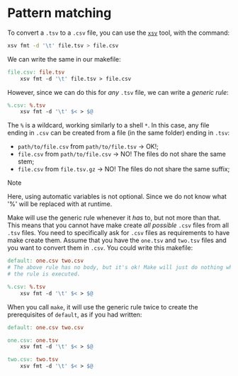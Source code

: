 # Pattern matching

To convert a `.tsv` to a `.csv` file, you can use the [`xsv`](https://github.com/BurntSushi/xsv)
tool, with the command:

```bash
xsv fmt -d '\t' file.tsv > file.csv
```

We can write the same in our makefile:
```makefile
file.csv: file.tsv
	xsv fmt -d '\t' file.tsv > file.csv
```

However, since we can do this for *any* `.tsv` file, we can write a *generic rule*:
```makefile
%.csv: %.tsv
	xsv fmt -d '\t' $< > $@
```
The `%` is a wildcard, working similarly to a shell `*`.
In this case, any file ending in `.csv` can be created from a file (in the same
folder) ending in `.tsv`:
- `path/to/file.csv` from `path/to/file.tsv` -> OK!;
- `file.csv` from `path/to/file.csv` -> NO! The files do not share the same stem;
- `file.csv` from `file.tsv.gz` -> NO! The files do not share the same suffix;

> [!NOTE]
> Here, using automatic variables is not optional.
> Since we do not know what '%' will be replaced with at runtime.

Make will use the generic rule whenever it *has* to, but not more than that.
This means that you cannot have make create *all possible* `.csv` files from
all `.tsv` files.
You need to specifically ask for `.csv` files as requirements to have make
create them.
Assume that you have the `one.tsv` and `two.tsv` files and you want to convert
them in `.csv`.
You could write this makefile:

```makefile
default: one.csv two.csv
# The above rule has no body, but it's ok! Make will just do nothing when
# the rule is executed.

%.csv: %.tsv
	xsv fmt -d '\t' $< > $@
```

When you call `make`, it will use the generic rule twice to create the
prerequisites of `default`, as if you had written:
```makefile
default: one.csv two.csv

one.csv: one.tsv
	xsv fmt -d '\t' $< > $@

two.csv: two.tsv
	xsv fmt -d '\t' $< > $@
```

